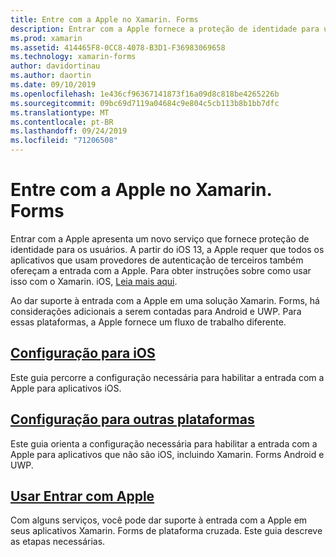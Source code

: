 ```yaml
---
title: Entre com a Apple no Xamarin. Forms
description: Entrar com a Apple fornece a proteção de identidade para usuários e pode ser implementada para cenários móveis de plataforma cruzada no Xamarin. Forms.
ms.prod: xamarin
ms.assetid: 414465F8-0CC8-4078-B3D1-F36983069658
ms.technology: xamarin-forms
author: davidortinau
ms.author: daortin
ms.date: 09/10/2019
ms.openlocfilehash: 1e436cf96367141873f16a09d8c818be4265226b
ms.sourcegitcommit: 09bc69d7119a04684c9e804c5cb113b8b1bb7dfc
ms.translationtype: MT
ms.contentlocale: pt-BR
ms.lasthandoff: 09/24/2019
ms.locfileid: "71206508"
---
```

# <a name="sign-in-with-apple-in-xamarinforms"></a>Entre com a Apple no Xamarin. Forms

Entrar com a Apple apresenta um novo serviço que fornece proteção de identidade para os usuários. A partir do iOS 13, a Apple requer que todos os aplicativos que usam provedores de autenticação de terceiros também ofereçam a entrada com a Apple. Para obter instruções sobre como usar isso com o Xamarin. iOS, [Leia mais aqui](~/ios/platform/ios13/sign-in.md).

Ao dar suporte à entrada com a Apple em uma solução Xamarin. Forms, há considerações adicionais a serem contadas para Android e UWP. Para essas plataformas, a Apple fornece um fluxo de trabalho diferente.

## <a name="setup-for-iosiosplatformios13sign-inmd"></a>[Configuração para iOS](~/ios/platform/ios13/sign-in.md)

Este guia percorre a configuração necessária para habilitar a entrada com a Apple para aplicativos iOS.

## <a name="setup-for-other-platformssetupmd"></a>[Configuração para outras plataformas](setup.md)

Este guia orienta a configuração necessária para habilitar a entrada com a Apple para aplicativos que não são iOS, incluindo Xamarin. Forms Android e UWP.

## <a name="use-sign-in-with-appleandroid-ios-sign-inmd"></a>[Usar Entrar com Apple](android-ios-sign-in.md)

Com alguns serviços, você pode dar suporte à entrada com a Apple em seus aplicativos Xamarin. Forms de plataforma cruzada. Este guia descreve as etapas necessárias.

